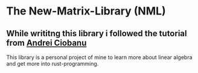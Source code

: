 # The New-Matrix-Library (NML)   
## While writitng this library i followed the tutorial from [Andrei Ciobanu](https://www.andreinc.net/2021/01/20/writing-your-own-linear-algebra-matrix-library-in-c)

This library is a personal project of mine to learn more about linear algebra and get more into rust-programming. 
